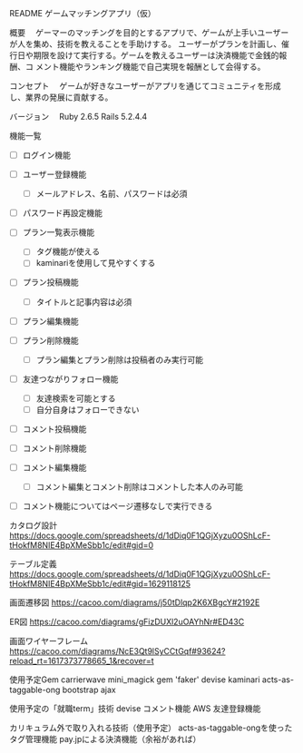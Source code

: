 README
ゲームマッチングアプリ（仮）

概要
　ゲーマーのマッチングを目的とするアプリで、ゲームが上手いユーザーが人を集め、技術を教えることを手助けする。
ユーザーがプランを計画し、催行日や期限を設けて実行する。ゲームを教えるユーザーは決済機能で金銭的報酬、コ
メント機能やランキング機能で自己実現を報酬として会得する。

コンセプト
　ゲームが好きなユーザーがアプリを通じてコミュニティを形成し、業界の発展に貢献する。

バージョン
　Ruby 2.6.5 Rails 5.2.4.4

機能一覧
- [ ] ログイン機能
- [ ] ユーザー登録機能
  - [ ] メールアドレス、名前、パスワードは必須
- [ ] パスワード再設定機能
- [ ] プラン一覧表示機能
  - [ ] タグ機能が使える
  - [ ] kaminariを使用して見やすくする
- [ ] プラン投稿機能
  - [ ] タイトルと記事内容は必須
- [ ] プラン編集機能
- [ ] プラン削除機能
  - [ ] プラン編集とプラン削除は投稿者のみ実行可能
- [ ] 友達つながりフォロー機能
  - [ ] 友達検索を可能とする
  - [ ] 自分自身はフォローできない
- [ ] コメント投稿機能
- [ ] コメント削除機能
- [ ] コメント編集機能
  - [ ] コメント編集とコメント削除はコメントした本人のみ可能
- [ ] コメント機能についてはページ遷移なしで実行できる



カタログ設計
https://docs.google.com/spreadsheets/d/1dDiq0F1QGjXyzu0OShLcF-tHokfM8NIE4BpXMeSbb1c/edit#gid=0

テーブル定義
https://docs.google.com/spreadsheets/d/1dDiq0F1QGjXyzu0OShLcF-tHokfM8NIE4BpXMeSbb1c/edit#gid=1629118125

画面遷移図
https://cacoo.com/diagrams/j50tDlqp2K6XBgcY#2192E

ER図
https://cacoo.com/diagrams/gFizDUXl2uOAYhNr#ED43C

画面ワイヤーフレーム
https://cacoo.com/diagrams/NcE3Qt9lSyCCtGqf#93624?reload_rt=1617373778665_1&recover=t

使用予定Gem
carrierwave
mini_magick
gem 'faker'
devise
kaminari
acts-as-taggable-ong
bootstrap
ajax

使用予定の「就職term」技術
devise
コメント機能
AWS
友達登録機能

カリキュラム外で取り入れる技術（使用予定）
acts-as-taggable-ongを使ったタグ管理機能
pay.jpによる決済機能（余裕があれば）
